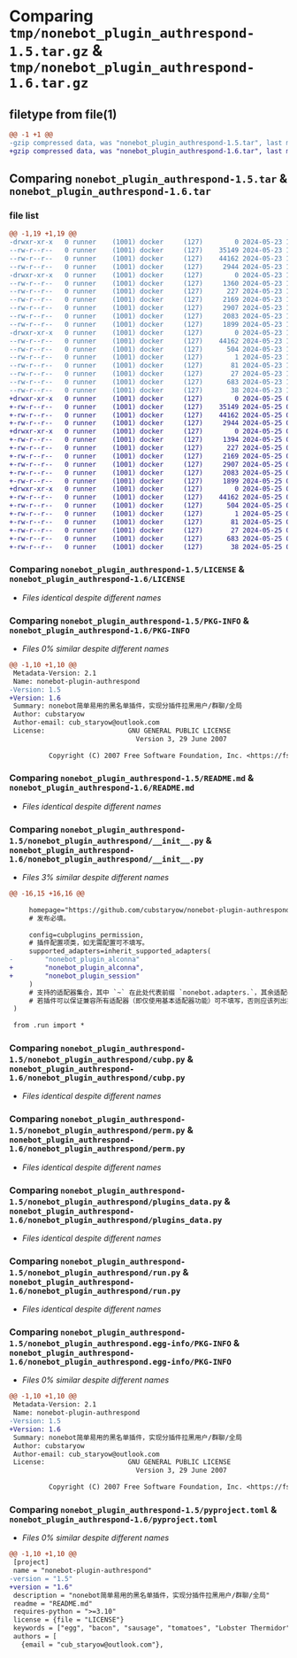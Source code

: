 # Comparing `tmp/nonebot_plugin_authrespond-1.5.tar.gz` & `tmp/nonebot_plugin_authrespond-1.6.tar.gz`

## filetype from file(1)

```diff
@@ -1 +1 @@
-gzip compressed data, was "nonebot_plugin_authrespond-1.5.tar", last modified: Thu May 23 13:47:49 2024, max compression
+gzip compressed data, was "nonebot_plugin_authrespond-1.6.tar", last modified: Sat May 25 01:06:57 2024, max compression
```

## Comparing `nonebot_plugin_authrespond-1.5.tar` & `nonebot_plugin_authrespond-1.6.tar`

### file list

```diff
@@ -1,19 +1,19 @@
-drwxr-xr-x   0 runner    (1001) docker     (127)        0 2024-05-23 13:47:49.439965 nonebot_plugin_authrespond-1.5/
--rw-r--r--   0 runner    (1001) docker     (127)    35149 2024-05-23 13:47:45.000000 nonebot_plugin_authrespond-1.5/LICENSE
--rw-r--r--   0 runner    (1001) docker     (127)    44162 2024-05-23 13:47:49.439965 nonebot_plugin_authrespond-1.5/PKG-INFO
--rw-r--r--   0 runner    (1001) docker     (127)     2944 2024-05-23 13:47:45.000000 nonebot_plugin_authrespond-1.5/README.md
-drwxr-xr-x   0 runner    (1001) docker     (127)        0 2024-05-23 13:47:49.439965 nonebot_plugin_authrespond-1.5/nonebot_plugin_authrespond/
--rw-r--r--   0 runner    (1001) docker     (127)     1360 2024-05-23 13:47:45.000000 nonebot_plugin_authrespond-1.5/nonebot_plugin_authrespond/__init__.py
--rw-r--r--   0 runner    (1001) docker     (127)      227 2024-05-23 13:47:45.000000 nonebot_plugin_authrespond-1.5/nonebot_plugin_authrespond/config.py
--rw-r--r--   0 runner    (1001) docker     (127)     2169 2024-05-23 13:47:45.000000 nonebot_plugin_authrespond-1.5/nonebot_plugin_authrespond/cubp.py
--rw-r--r--   0 runner    (1001) docker     (127)     2907 2024-05-23 13:47:45.000000 nonebot_plugin_authrespond-1.5/nonebot_plugin_authrespond/perm.py
--rw-r--r--   0 runner    (1001) docker     (127)     2083 2024-05-23 13:47:45.000000 nonebot_plugin_authrespond-1.5/nonebot_plugin_authrespond/plugins_data.py
--rw-r--r--   0 runner    (1001) docker     (127)     1899 2024-05-23 13:47:45.000000 nonebot_plugin_authrespond-1.5/nonebot_plugin_authrespond/run.py
-drwxr-xr-x   0 runner    (1001) docker     (127)        0 2024-05-23 13:47:49.439965 nonebot_plugin_authrespond-1.5/nonebot_plugin_authrespond.egg-info/
--rw-r--r--   0 runner    (1001) docker     (127)    44162 2024-05-23 13:47:49.000000 nonebot_plugin_authrespond-1.5/nonebot_plugin_authrespond.egg-info/PKG-INFO
--rw-r--r--   0 runner    (1001) docker     (127)      504 2024-05-23 13:47:49.000000 nonebot_plugin_authrespond-1.5/nonebot_plugin_authrespond.egg-info/SOURCES.txt
--rw-r--r--   0 runner    (1001) docker     (127)        1 2024-05-23 13:47:49.000000 nonebot_plugin_authrespond-1.5/nonebot_plugin_authrespond.egg-info/dependency_links.txt
--rw-r--r--   0 runner    (1001) docker     (127)       81 2024-05-23 13:47:49.000000 nonebot_plugin_authrespond-1.5/nonebot_plugin_authrespond.egg-info/requires.txt
--rw-r--r--   0 runner    (1001) docker     (127)       27 2024-05-23 13:47:49.000000 nonebot_plugin_authrespond-1.5/nonebot_plugin_authrespond.egg-info/top_level.txt
--rw-r--r--   0 runner    (1001) docker     (127)      683 2024-05-23 13:47:45.000000 nonebot_plugin_authrespond-1.5/pyproject.toml
--rw-r--r--   0 runner    (1001) docker     (127)       38 2024-05-23 13:47:49.439965 nonebot_plugin_authrespond-1.5/setup.cfg
+drwxr-xr-x   0 runner    (1001) docker     (127)        0 2024-05-25 01:06:57.337774 nonebot_plugin_authrespond-1.6/
+-rw-r--r--   0 runner    (1001) docker     (127)    35149 2024-05-25 01:06:53.000000 nonebot_plugin_authrespond-1.6/LICENSE
+-rw-r--r--   0 runner    (1001) docker     (127)    44162 2024-05-25 01:06:57.337774 nonebot_plugin_authrespond-1.6/PKG-INFO
+-rw-r--r--   0 runner    (1001) docker     (127)     2944 2024-05-25 01:06:53.000000 nonebot_plugin_authrespond-1.6/README.md
+drwxr-xr-x   0 runner    (1001) docker     (127)        0 2024-05-25 01:06:57.337774 nonebot_plugin_authrespond-1.6/nonebot_plugin_authrespond/
+-rw-r--r--   0 runner    (1001) docker     (127)     1394 2024-05-25 01:06:53.000000 nonebot_plugin_authrespond-1.6/nonebot_plugin_authrespond/__init__.py
+-rw-r--r--   0 runner    (1001) docker     (127)      227 2024-05-25 01:06:53.000000 nonebot_plugin_authrespond-1.6/nonebot_plugin_authrespond/config.py
+-rw-r--r--   0 runner    (1001) docker     (127)     2169 2024-05-25 01:06:53.000000 nonebot_plugin_authrespond-1.6/nonebot_plugin_authrespond/cubp.py
+-rw-r--r--   0 runner    (1001) docker     (127)     2907 2024-05-25 01:06:53.000000 nonebot_plugin_authrespond-1.6/nonebot_plugin_authrespond/perm.py
+-rw-r--r--   0 runner    (1001) docker     (127)     2083 2024-05-25 01:06:53.000000 nonebot_plugin_authrespond-1.6/nonebot_plugin_authrespond/plugins_data.py
+-rw-r--r--   0 runner    (1001) docker     (127)     1899 2024-05-25 01:06:53.000000 nonebot_plugin_authrespond-1.6/nonebot_plugin_authrespond/run.py
+drwxr-xr-x   0 runner    (1001) docker     (127)        0 2024-05-25 01:06:57.337774 nonebot_plugin_authrespond-1.6/nonebot_plugin_authrespond.egg-info/
+-rw-r--r--   0 runner    (1001) docker     (127)    44162 2024-05-25 01:06:57.000000 nonebot_plugin_authrespond-1.6/nonebot_plugin_authrespond.egg-info/PKG-INFO
+-rw-r--r--   0 runner    (1001) docker     (127)      504 2024-05-25 01:06:57.000000 nonebot_plugin_authrespond-1.6/nonebot_plugin_authrespond.egg-info/SOURCES.txt
+-rw-r--r--   0 runner    (1001) docker     (127)        1 2024-05-25 01:06:57.000000 nonebot_plugin_authrespond-1.6/nonebot_plugin_authrespond.egg-info/dependency_links.txt
+-rw-r--r--   0 runner    (1001) docker     (127)       81 2024-05-25 01:06:57.000000 nonebot_plugin_authrespond-1.6/nonebot_plugin_authrespond.egg-info/requires.txt
+-rw-r--r--   0 runner    (1001) docker     (127)       27 2024-05-25 01:06:57.000000 nonebot_plugin_authrespond-1.6/nonebot_plugin_authrespond.egg-info/top_level.txt
+-rw-r--r--   0 runner    (1001) docker     (127)      683 2024-05-25 01:06:53.000000 nonebot_plugin_authrespond-1.6/pyproject.toml
+-rw-r--r--   0 runner    (1001) docker     (127)       38 2024-05-25 01:06:57.337774 nonebot_plugin_authrespond-1.6/setup.cfg
```

### Comparing `nonebot_plugin_authrespond-1.5/LICENSE` & `nonebot_plugin_authrespond-1.6/LICENSE`

 * *Files identical despite different names*

### Comparing `nonebot_plugin_authrespond-1.5/PKG-INFO` & `nonebot_plugin_authrespond-1.6/PKG-INFO`

 * *Files 0% similar despite different names*

```diff
@@ -1,10 +1,10 @@
 Metadata-Version: 2.1
 Name: nonebot-plugin-authrespond
-Version: 1.5
+Version: 1.6
 Summary: nonebot简单易用的黑名单插件，实现分插件拉黑用户/群聊/全局
 Author: cubstaryow
 Author-email: cub_staryow@outlook.com
 License:                     GNU GENERAL PUBLIC LICENSE
                                Version 3, 29 June 2007
         
          Copyright (C) 2007 Free Software Foundation, Inc. <https://fsf.org/>
```

### Comparing `nonebot_plugin_authrespond-1.5/README.md` & `nonebot_plugin_authrespond-1.6/README.md`

 * *Files identical despite different names*

### Comparing `nonebot_plugin_authrespond-1.5/nonebot_plugin_authrespond/__init__.py` & `nonebot_plugin_authrespond-1.6/nonebot_plugin_authrespond/__init__.py`

 * *Files 3% similar despite different names*

```diff
@@ -16,15 +16,16 @@
 
     homepage="https://github.com/cubstaryow/nonebot-plugin-authrespond",
     # 发布必填。
 
     config=cubplugins_permission,
     # 插件配置项类，如无需配置可不填写。
     supported_adapters=inherit_supported_adapters(
-        "nonebot_plugin_alconna"
+        "nonebot_plugin_alconna",
+        "nonebot_plugin_session"
     )
     # 支持的适配器集合，其中 `~` 在此处代表前缀 `nonebot.adapters.`，其余适配器亦按此格式填写。
     # 若插件可以保证兼容所有适配器（即仅使用基本适配器功能）可不填写，否则应该列出插件支持的适配器。
 )
 
 from .run import *
```

### Comparing `nonebot_plugin_authrespond-1.5/nonebot_plugin_authrespond/cubp.py` & `nonebot_plugin_authrespond-1.6/nonebot_plugin_authrespond/cubp.py`

 * *Files identical despite different names*

### Comparing `nonebot_plugin_authrespond-1.5/nonebot_plugin_authrespond/perm.py` & `nonebot_plugin_authrespond-1.6/nonebot_plugin_authrespond/perm.py`

 * *Files identical despite different names*

### Comparing `nonebot_plugin_authrespond-1.5/nonebot_plugin_authrespond/plugins_data.py` & `nonebot_plugin_authrespond-1.6/nonebot_plugin_authrespond/plugins_data.py`

 * *Files identical despite different names*

### Comparing `nonebot_plugin_authrespond-1.5/nonebot_plugin_authrespond/run.py` & `nonebot_plugin_authrespond-1.6/nonebot_plugin_authrespond/run.py`

 * *Files identical despite different names*

### Comparing `nonebot_plugin_authrespond-1.5/nonebot_plugin_authrespond.egg-info/PKG-INFO` & `nonebot_plugin_authrespond-1.6/nonebot_plugin_authrespond.egg-info/PKG-INFO`

 * *Files 0% similar despite different names*

```diff
@@ -1,10 +1,10 @@
 Metadata-Version: 2.1
 Name: nonebot-plugin-authrespond
-Version: 1.5
+Version: 1.6
 Summary: nonebot简单易用的黑名单插件，实现分插件拉黑用户/群聊/全局
 Author: cubstaryow
 Author-email: cub_staryow@outlook.com
 License:                     GNU GENERAL PUBLIC LICENSE
                                Version 3, 29 June 2007
         
          Copyright (C) 2007 Free Software Foundation, Inc. <https://fsf.org/>
```

### Comparing `nonebot_plugin_authrespond-1.5/pyproject.toml` & `nonebot_plugin_authrespond-1.6/pyproject.toml`

 * *Files 0% similar despite different names*

```diff
@@ -1,10 +1,10 @@
 [project]
 name = "nonebot-plugin-authrespond"
-version = "1.5"
+version = "1.6"
 description = "nonebot简单易用的黑名单插件，实现分插件拉黑用户/群聊/全局"
 readme = "README.md"
 requires-python = ">=3.10"
 license = {file = "LICENSE"}
 keywords = ["egg", "bacon", "sausage", "tomatoes", "Lobster Thermidor"]
 authors = [
   {email = "cub_staryow@outlook.com"},
```

